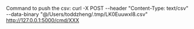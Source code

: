 Command to push the csv:
curl -X POST --header "Content-Type: text/csv" --data-binary "@/Users/toddzheng/.tmp/LK0Euuwxl8.csv" http://127.0.0.1:5000/cmd/XXX